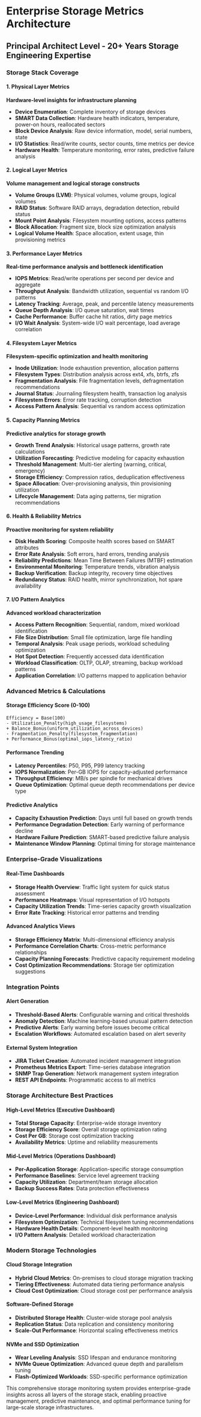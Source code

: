 # Enterprise Storage Metrics Architecture
## Principal Architect Level - 20+ Years Storage Engineering Expertise

### Storage Stack Coverage

#### 1. Physical Layer Metrics
**Hardware-level insights for infrastructure planning**

- **Device Enumeration**: Complete inventory of storage devices
- **SMART Data Collection**: Hardware health indicators, temperature, power-on hours, reallocated sectors
- **Block Device Analysis**: Raw device information, model, serial numbers, state
- **I/O Statistics**: Read/write counts, sector counts, time metrics per device
- **Hardware Health**: Temperature monitoring, error rates, predictive failure analysis

#### 2. Logical Layer Metrics  
**Volume management and logical storage constructs**

- **Volume Groups (LVM)**: Physical volumes, volume groups, logical volumes
- **RAID Status**: Software RAID arrays, degradation detection, rebuild status
- **Mount Point Analysis**: Filesystem mounting options, access patterns
- **Block Allocation**: Fragment size, block size optimization analysis
- **Logical Volume Health**: Space allocation, extent usage, thin provisioning metrics

#### 3. Performance Layer Metrics
**Real-time performance analysis and bottleneck identification**

- **IOPS Metrics**: Read/write operations per second per device and aggregate
- **Throughput Analysis**: Bandwidth utilization, sequential vs random I/O patterns
- **Latency Tracking**: Average, peak, and percentile latency measurements
- **Queue Depth Analysis**: I/O queue saturation, wait times
- **Cache Performance**: Buffer cache hit ratios, dirty page metrics
- **I/O Wait Analysis**: System-wide I/O wait percentage, load average correlation

#### 4. Filesystem Layer Metrics
**Filesystem-specific optimization and health monitoring**

- **Inode Utilization**: Inode exhaustion prevention, allocation patterns
- **Filesystem Types**: Distribution analysis across ext4, xfs, btrfs, zfs
- **Fragmentation Analysis**: File fragmentation levels, defragmentation recommendations
- **Journal Status**: Journaling filesystem health, transaction log analysis
- **Filesystem Errors**: Error rate tracking, corruption detection
- **Access Pattern Analysis**: Sequential vs random access optimization

#### 5. Capacity Planning Metrics
**Predictive analytics for storage growth**

- **Growth Trend Analysis**: Historical usage patterns, growth rate calculations
- **Utilization Forecasting**: Predictive modeling for capacity exhaustion
- **Threshold Management**: Multi-tier alerting (warning, critical, emergency)
- **Storage Efficiency**: Compression ratios, deduplication effectiveness
- **Space Allocation**: Over-provisioning analysis, thin provisioning utilization
- **Lifecycle Management**: Data aging patterns, tier migration recommendations

#### 6. Health & Reliability Metrics
**Proactive monitoring for system reliability**

- **Disk Health Scoring**: Composite health scores based on SMART attributes
- **Error Rate Analysis**: Soft errors, hard errors, trending analysis
- **Reliability Predictions**: Mean Time Between Failures (MTBF) estimation
- **Environmental Monitoring**: Temperature trends, vibration analysis
- **Backup Verification**: Backup integrity, recovery time objectives
- **Redundancy Status**: RAID health, mirror synchronization, hot spare availability

#### 7. I/O Pattern Analytics
**Advanced workload characterization**

- **Access Pattern Recognition**: Sequential, random, mixed workload identification
- **File Size Distribution**: Small file optimization, large file handling
- **Temporal Analysis**: Peak usage periods, workload scheduling optimization
- **Hot Spot Detection**: Frequently accessed data identification
- **Workload Classification**: OLTP, OLAP, streaming, backup workload patterns
- **Application Correlation**: I/O patterns mapped to application behavior

### Advanced Metrics & Calculations

#### Storage Efficiency Score (0-100)
```
Efficiency = Base(100) 
- Utilization_Penalty(high_usage_filesystems)
+ Balance_Bonus(uniform_utilization_across_devices)
- Fragmentation_Penalty(filesystem_fragmentation)
+ Performance_Bonus(optimal_iops_latency_ratio)
```

#### Performance Trending
- **Latency Percentiles**: P50, P95, P99 latency tracking
- **IOPS Normalization**: Per-GB IOPS for capacity-adjusted performance
- **Throughput Efficiency**: MB/s per spindle for mechanical drives
- **Queue Optimization**: Optimal queue depth recommendations per device type

#### Predictive Analytics
- **Capacity Exhaustion Prediction**: Days until full based on growth trends
- **Performance Degradation Detection**: Early warning of performance decline
- **Hardware Failure Prediction**: SMART-based predictive failure analysis
- **Maintenance Window Planning**: Optimal timing for storage maintenance

### Enterprise-Grade Visualizations

#### Real-Time Dashboards
- **Storage Health Overview**: Traffic light system for quick status assessment
- **Performance Heatmaps**: Visual representation of I/O hotspots
- **Capacity Utilization Trends**: Time-series capacity growth visualization
- **Error Rate Tracking**: Historical error patterns and trending

#### Advanced Analytics Views
- **Storage Efficiency Matrix**: Multi-dimensional efficiency analysis
- **Performance Correlation Charts**: Cross-metric performance relationships
- **Capacity Planning Forecasts**: Predictive capacity requirement modeling
- **Cost Optimization Recommendations**: Storage tier optimization suggestions

### Integration Points

#### Alert Generation
- **Threshold-Based Alerts**: Configurable warning and critical thresholds
- **Anomaly Detection**: Machine learning-based unusual pattern detection
- **Predictive Alerts**: Early warning before issues become critical
- **Escalation Workflows**: Automated escalation based on alert severity

#### External System Integration
- **JIRA Ticket Creation**: Automated incident management integration
- **Prometheus Metrics Export**: Time-series database integration
- **SNMP Trap Generation**: Network management system integration
- **REST API Endpoints**: Programmatic access to all metrics

### Storage Architecture Best Practices

#### High-Level Metrics (Executive Dashboard)
- **Total Storage Capacity**: Enterprise-wide storage inventory
- **Storage Efficiency Score**: Overall storage optimization rating
- **Cost Per GB**: Storage cost optimization tracking
- **Availability Metrics**: Uptime and reliability measurements

#### Mid-Level Metrics (Operations Dashboard)  
- **Per-Application Storage**: Application-specific storage consumption
- **Performance Baselines**: Service level agreement tracking
- **Capacity Utilization**: Department/team storage allocation
- **Backup Success Rates**: Data protection effectiveness

#### Low-Level Metrics (Engineering Dashboard)
- **Device-Level Performance**: Individual disk performance analysis
- **Filesystem Optimization**: Technical filesystem tuning recommendations  
- **Hardware Health Details**: Component-level health monitoring
- **I/O Pattern Analysis**: Detailed workload characterization

### Modern Storage Technologies

#### Cloud Storage Integration
- **Hybrid Cloud Metrics**: On-premises to cloud storage migration tracking
- **Tiering Effectiveness**: Automated data tiering performance analysis
- **Cloud Cost Optimization**: Cloud storage cost per performance analysis

#### Software-Defined Storage
- **Distributed Storage Health**: Cluster-wide storage pool analysis
- **Replication Status**: Data replication and consistency monitoring
- **Scale-Out Performance**: Horizontal scaling effectiveness metrics

#### NVMe and SSD Optimization
- **Wear Leveling Analysis**: SSD lifespan and endurance monitoring
- **NVMe Queue Optimization**: Advanced queue depth and parallelism tuning
- **Flash-Optimized Workloads**: SSD-specific performance optimization

This comprehensive storage monitoring system provides enterprise-grade insights across all layers of the storage stack, enabling proactive management, predictive maintenance, and optimal performance tuning for large-scale storage infrastructures.
